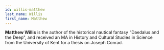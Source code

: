 ```yaml
---
id: willis-matthew
last_name: Willis
first_name: Matthew
---
```

**Matthew Willis** is the author of the historical nautical fantasy "Daedalus and the Deep", and received an MA in History and Cultural Studies in Science from the University of Kent for a thesis on Joseph Conrad.